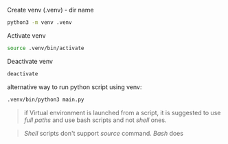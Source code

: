 Create venv (.venv) - dir name
``` bash
python3 -m venv .venv
``` 

Activate venv
``` bash
source .venv/bin/activate
```
Deactivate venv
``` bash
deactivate
```

alternative way to run python script using venv:
``` bash
.venv/bin/python3 main.py
```


>if Virtual environment is launched from a script, it is suggested to use *full paths* and use bash scripts and not *shell* ones.

>*Shell* scripts don't support *source* command.
>*Bash* does